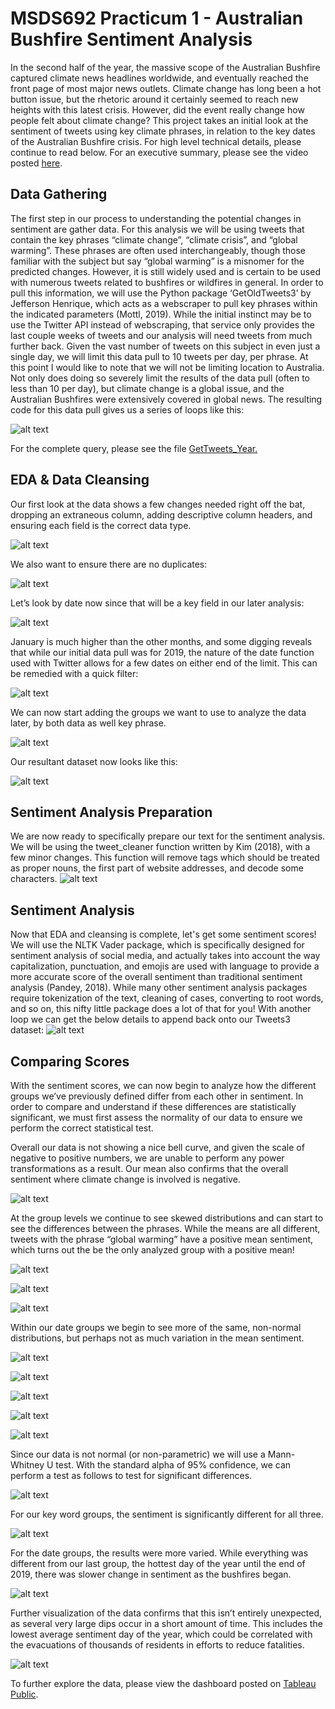 # MSDS692 Practicum 1 - Australian Bushfire Sentiment Analysis


In the second half of the year, the massive scope of the Australian Bushfire captured climate news headlines worldwide, and eventually reached the front page of most major news outlets. Climate change has long been a hot button issue, but the rhetoric around it certainly seemed to reach new heights with this latest crisis. However, did the event really change how people felt about climate change? This project takes an initial look at the sentiment of tweets using key climate phrases, in relation to the key dates of the Australian Bushfire crisis.
For high level technical details, please continue to read below. For an executive summary, please see the video posted [here](www.djfsdkjf).

## Data Gathering
The first step in our process to understanding the potential changes in sentiment are gather data. For this analysis we will be using tweets that contain the key phrases “climate change”, “climate crisis”, and “global warming”. These phrases are often used interchangeably, though those familiar with the subject but say “global warming” is a misnomer for the predicted changes. However, it is still widely used and is certain to be used with numerous tweets related to bushfires or wildfires in general. 
In order to pull this information, we will use the Python package ‘GetOldTweets3’ by Jefferson Henrique, which acts as a webscraper to pull key phrases within the indicated parameters (Mottl, 2019). While the initial instinct may be to use the Twitter API instead of webscraping, that service only provides the last couple weeks of tweets and our analysis will need tweets from much further back. 
Given the vast number of tweets on this subject in even just a single day, we will limit this data pull to 10 tweets per day, per phrase. At this point I would like to note that we will not be limiting location to Australia. Not only does doing so severely limit the results of the data pull (often to less than 10 per day), but climate change is a global issue, and the Australian Bushfires were extensively covered in global news. The resulting code for this data pull gives us a series of loops like this: 

![alt text](https://github.com/LBusalacchi/msds692/blob/master/images/getOldTweetsLoop.png)

For the complete query, please see the file [GetTweets_Year.](https://github.com/LBusalacchi/msds692/blob/master/GetTweets_Year.py)

## EDA & Data Cleansing
Our first look at the data shows a few changes needed right off the bat, dropping an extraneous column, adding descriptive column headers, and ensuring each field is the correct data type.  

![alt text](https://github.com/LBusalacchi/msds692/blob/master/images/og.png)

We also want to ensure there are no duplicates:

![alt text](https://github.com/LBusalacchi/msds692/blob/master/images/duplicates.png)

Let’s look by date now since that will be a key field in our later analysis:

![alt text](https://github.com/LBusalacchi/msds692/blob/master/images/spikebymonth.png)

January is much higher than the other months, and some digging reveals that while our initial data pull was for 2019, the nature of the date function used with Twitter allows for a few dates on either end of the limit. This can be remedied with a quick filter: 

![alt text](https://github.com/LBusalacchi/msds692/blob/master/images/newbymonth.png)

We can now start adding the groups we want to use to analyze the data later, by both data as well key phrase. 

![alt text](https://github.com/LBusalacchi/msds692/blob/master/images/date_groups.png)

Our resultant dataset now looks like this: 

![alt text](https://github.com/LBusalacchi/msds692/blob/master/images/withgroups.png)

## Sentiment Analysis Preparation
We are now ready to specifically prepare our text for the sentiment analysis.  We will be using the tweet_cleaner function written by Kim (2018), with a few minor changes. This function will remove tags which should be treated as proper nouns, the first part of website addresses, and decode some characters. 
![alt text](https://github.com/LBusalacchi/msds692/blob/master/images/cleaner.png)

## Sentiment Analysis
Now that EDA and cleansing is complete, let's get some sentiment scores! We will use the NLTK Vader package, which is specifically designed for sentiment analysis of social media, and actually takes into account the way capitalization, punctuation, and emojis are used with language to provide a more accurate score of the overall sentiment than traditional sentiment analysis (Pandey, 2018). While many other sentiment analysis packages require tokenization of the text, cleaning of cases, converting to root words, and so on, this nifty little package does a lot of that for you!
With another loop we can get the below details to append back onto our Tweets3 dataset:
![alt text](https://github.com/LBusalacchi/msds692/blob/master/images/sentiment.png)

## Comparing Scores

With the sentiment scores, we can now begin to analyze how the different groups we’ve previously defined differ from each other in sentiment. In order to compare and understand if these differences are statistically significant, we must first assess the normality of our data to ensure we perform the correct statistical test. 

Overall our data is not showing a nice bell curve, and given the scale of negative to positive numbers, we are unable to perform any power transformations as a result. Our mean also confirms that the overall sentiment where climate change is involved is negative.

![alt text](https://github.com/LBusalacchi/msds692/blob/master/images/all.png)

At the group levels we continue to see skewed distributions and can start to see the differences between the phrases. While the means are all different, tweets with the phrase “global warming” have a positive mean sentiment, which turns out the be the only analyzed group with a positive mean!

![alt text](https://github.com/LBusalacchi/msds692/blob/master/images/change.png)

![alt text](https://github.com/LBusalacchi/msds692/blob/master/images/cc.png)

![alt text](https://github.com/LBusalacchi/msds692/blob/master/images/gw.png)

Within our date groups we begin to see more of the same, non-normal distributions, but perhaps not as much variation in the mean sentiment. 

![alt text](https://github.com/LBusalacchi/msds692/blob/master/images/pre_season.png)

![alt text](https://github.com/LBusalacchi/msds692/blob/master/images/na_only.png)

![alt text](https://github.com/LBusalacchi/msds692/blob/master/images/national.png)

![alt text](https://github.com/LBusalacchi/msds692/blob/master/images/soe.png)

![alt text](https://github.com/LBusalacchi/msds692/blob/master/images/rlyhot.png)

Since our data is not normal (or non-parametric) we will use a Mann-Whitney U test. With the standard alpha of 95% confidence, we can perform a test as follows to test for significant differences. 

![alt text](https://github.com/LBusalacchi/msds692/blob/master/images/MAnnWhitney.png)

For our key word groups, the sentiment is significantly different for all three. 

![alt text](https://github.com/LBusalacchi/msds692/blob/master/images/keyword_diff.png)

For the date groups, the results were more varied. While everything was different from our last group, the hottest day of the year until the end of 2019, there was slower change in sentiment as the bushfires began. 

![alt text](https://github.com/LBusalacchi/msds692/blob/master/images/dg_differences.png)

Further visualization of the data confirms that this isn’t entirely unexpected, as several very large dips occur in a short amount of time. This includes the lowest average sentiment day of the year, which could be correlated with the evacuations of thousands of residents in efforts to reduce fatalities. 

![alt text](https://github.com/LBusalacchi/msds692/blob/master/images/dashboard.png)

To further explore the data, please view the dashboard posted on [Tableau Public]( https://public.tableau.com/profile/lauren.busalacchi#!/vizhome/AustralianBushfireSentimentAnalysis/Dashboard1).

